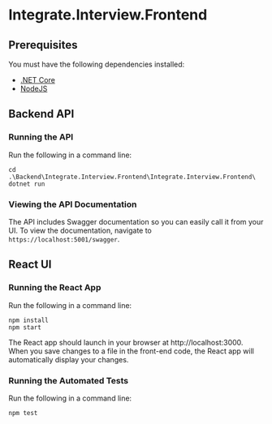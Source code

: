 # Integrate.Interview.Frontend
## Prerequisites
You must have the following dependencies installed:
* [.NET Core](https://dotnet.microsoft.com/download)
* [NodeJS](https://nodejs.org/en/)

## Backend API
### Running the API
Run the following in a command line:
```
cd .\Backend\Integrate.Interview.Frontend\Integrate.Interview.Frontend\
dotnet run
```

### Viewing the API Documentation
The API includes Swagger documentation so you can easily call it from your UI. To view the documentation, navigate to `https://localhost:5001/swagger`.

## React UI
### Running the React App
Run the following in a command line:
```
npm install
npm start
```

The React app should launch in your browser at http://localhost:3000. When you save changes to a file in the front-end code, the React app will automatically display your changes.

### Running the Automated Tests
Run the following in a command line:
```
npm test
```
